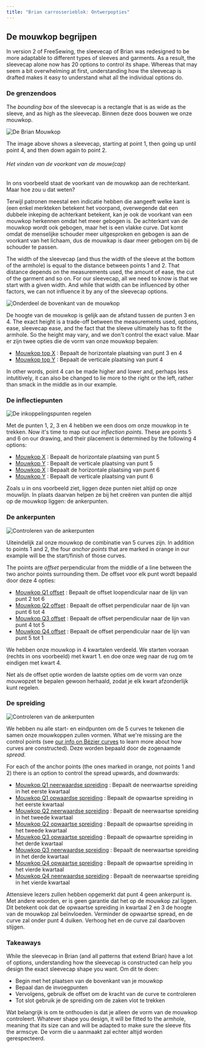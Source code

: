 ```yaml
---
title: "Brian carrosserieblok: Ontwerpopties"
---
```


<DesignOptions design='brian' />

## De mouwkop begrijpen

In version 2 of FreeSewing, the sleevecap of Brian was redesigned to be more adaptable to different types of sleeves and garments. As a result, the sleevecap alone now has 20 options to control its shape. Whereas that may seem a bit overwhelming at first, understanding how the sleevecap is drafted makes it easy to understand what all the individual options do.

### De grenzendoos

The _bounding box_ of the sleevecap is a rectangle that is as wide as the sleeve, and as high as the sleevecap. Binnen deze doos bouwen we onze mouwkop.

![De Brian Mouwkop](sleevecap.svg)

The image above shows a sleevecap, starting at point 1, then going up until point 4, and then down again to point 2.

<Note>

###### Het vinden van de voorkant van de mouw(cap)

In ons voorbeeld staat de voorkant van de mouwkop aan de rechterkant. Maar hoe zou u dat weten?

Terwijl patronen meestal een indicatie hebben die aangeeft welke kant is (een enkel merkteken
betekent het voorpand, overwegende dat een dubbele inkeping de achterkant betekent, kan je ook
de voorkant van een mouwkop herkennen omdat het meer gebogen is. De achterkant van de
mouwkop wordt ook gebogen, maar het is een vlakke curve. Dat komt omdat de menselijke schouder
meer uitgesproken en gebogen is aan de voorkant van het lichaam, dus de mouwkap is daar meer gebogen
om bij de schouder te passen.

</Note>

The width of the sleevecap (and thus the width of the sleeve at the bottom of the armhole) is equal to the distance between points 1 and 2. That distance depends on the measurements used, the amount of ease, the cut of the garment and so on. For our sleevecap, all we need to know is that we start with a given width. And while that width can be influenced by other factors, we can not influence it by any of the sleevecap options.

![Onderdeel de bovenkant van de mouwkop](sleevecaptop.svg)

De hoogte van de mouwkop is gelijk aan de afstand tussen de punten 3 en 4. The exact height is a trade-off between the measurements used, options, ease, sleevecap ease, and the fact that the sleeve ultimately has to fit the armhole. So the height may vary, and we don't control the exact value. Maar er zijn twee opties die de vorm van onze mouwkop bepalen:

- [Mouwkop top X](/docs/designs/brian/options/sleevecaptopfactorx/) : Bepaalt de horizontale plaatsing van punt 3 en 4
- [Mouwkop top Y](/docs/designs/brian/options/sleevecaptopfactory/) : Bepaalt de verticale plaatsing van punt 4

In other words, point 4 can be made higher and lower and, perhaps less intutitively, it can also be changed to lie more to the right or the left, rather than smack in the middle as in our example.

### De inflectiepunten

![De inkoppelingspunten regelen](sleevecapinflection.svg)

Met de punten 1, 2, 3 en 4 hebben we een doos om onze mouwkop in te trekken. Now it's time to map out our _inflection points_. These are points 5 and 6 on our drawing, and their placement is determined by the following 4 options:

- [Mouwkop X](/docs/designs/brian/options/sleevecapbackfactorx) : Bepaalt de horizontale plaatsing van punt 5
- [Mouwkop Y](/docs/designs/brian/options/sleevecapbackfactory) : Bepaalt de verticale plaatsing van punt 5
- [Mouwkop X](/docs/designs/brian/options/sleevecapbackfactorx) : Bepaalt de horizontale plaatsing van punt 6
- [Mouwkop Y](/docs/designs/brian/options/sleevecapbackfactory) : Bepaalt de verticale plaatsing van punt 6

<Note>

Zoals u in ons voorbeeld ziet, liggen deze punten niet altijd op onze mouwlijn. In plaats daarvan
helpen ze bij het creëren van punten die altijd op de mouwkop liggen: de ankerpunten.

</Note>

### De ankerpunten

![Controleren van de ankerpunten](sleevecapanchor.svg)

Uiteindelijk zal onze mouwkop de combinatie van 5 curves zijn. In addition to points 1 and 2, the four _anchor points_ that are marked in orange in our example will be the start/finish of those curves.

The points are _offset_ perpendicular from the middle of a line between the two anchor points surrounding them. De offset voor elk punt wordt bepaald door deze 4 opties:

- [Mouwkop Q1 offset](/docs/designs/brian/options/sleevecapq1offset) : Bepaalt de offset loopendicular naar de lijn van punt 2 tot 6
- [Mouwkop Q2 offset](/docs/designs/brian/options/sleevecapq2offset) : Bepaalt de offset perpendicular naar de lijn van punt 6 tot 4
- [Mouwkop Q3 offset](/docs/designs/brian/options/sleevecapq3offset) : Bepaalt de offset perpendicular naar de lijn van punt 4 tot 5
- [Mouwkop Q4 offset](/docs/designs/brian/options/sleevecapq3offset) : Bepaalt de offset perpendicular naar de lijn van punt 5 tot 1

<Note>

We hebben onze mouwkop in 4 kwartalen verdeeld. We starten vooraan (rechts in ons voorbeeld)
met kwart 1. en doe onze weg naar de rug om te eindigen met kwart 4.

Net als de offset optie worden de laatste opties om de vorm van onze mouwopzet te bepalen gewoon herhaald, zodat je
elk kwart afzonderlijk kunt regelen.

</Note>

### De spreiding

![Controleren van de ankerpunten](sleevecapspread.svg)

We hebben nu alle start- en eindpunten om de 5 curves te tekenen die samen onze mouwkoppen zullen vormen. What we're missing are the control points (see [our info on Bézier curves](https://freesewing.dev/concepts/beziercurves) to learn more about how curves are constructed). Deze worden bepaald door de zogenaamde _spread_.

For each of the anchor points (the ones marked in orange, not points 1 and 2) there is an option to control the spread upwards, and downwards:

- [Mouwkop Q1 neerwaardse spreiding](/docs/designs/brian/options/sleevecapq1spread1) : Bepaalt de neerwaartse spreiding in het eerste kwartaal
- [Mouwkop Q1 opwaardse spreiding](/docs/designs/brian/options/sleevecapq1spread2) : Bepaalt de opwaartse spreiding in het eerste kwartaal
- [Mouwkop Q2 neerwaardse spreiding](/docs/designs/brian/options/sleevecapq2spread1) : Bepaalt de neerwaartse spreiding in het tweede kwartaal
- [Mouwkop Q2 opwaartse spreiding](/docs/designs/brian/options/sleevecapq2spread2) : Bepaalt de opwaartse spreiding in het tweede kwartaal
- [Mouwkop Q3 opwaartse spreiding](/docs/designs/brian/options/sleevecapq3spread1) : Bepaalt de opwaartse spreiding in het derde kwartaal
- [Mouwkop Q3 neerwaardse spreiding](/docs/designs/brian/options/sleevecapq3spread2) : Bepaalt de neerwaartse spreiding in het derde kwartaal
- [Mouwkop Q4 opwaartse spreiding](/docs/designs/brian/options/sleevecapq4spread1) : Bepaalt de opwaartse spreiding in het vierde kwartaal
- [Mouwkop Q4 neerwaardse spreiding](/docs/designs/brian/options/sleevecapq4spread2) : Bepaalt de neerwaartse spreiding in het vierde kwartaal

<Note>

Attensieve lezers zullen hebben opgemerkt dat punt 4 geen ankerpunt is. Met andere woorden, er is geen garantie
dat het op de mouwkop zal liggen. Dit betekent ook dat de opwaartse spreiding in kwartaal 2 en 3
de hoogte van de mouwkop zal beïnvloeden. Verminder de opwaartse spread, en de curve zal onder punt 4 duiken. Verhoog het en
de curve zal daarboven stijgen.

</Note>

### Takeaways

While the sleevecap in Brian (and all patterns that extend Brian) have a lot of options, understanding how the sleevecap is constructed can help you design the exact sleevecap shape you want. Om dit te doen:

- Begin met het plaatsen van de bovenkant van je mouwkop
- Bepaal dan de invoegpunten
- Vervolgens, gebruik de offset om de kracht van de curve te controleren
- Tot slot gebruik je de spreiding om de zaken vlot te trekken

Wat belangrijk is om te onthouden is dat je alleen de vorm van de mouwkop controleert. Whatever shape you design, it will be fitted to the armhole, meaning that its size can and will be adapted to make sure the sleeve fits the armscye. De vorm die u aanmaakt zal echter altijd worden gerespecteerd.
